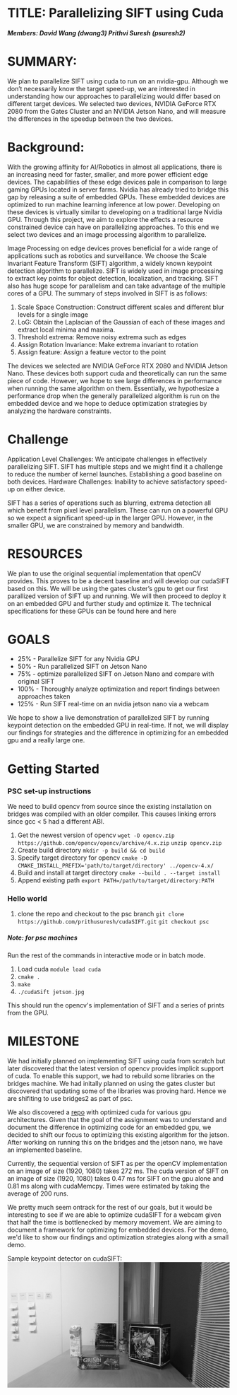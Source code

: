 # TITLE: Parallelizing SIFT using Cuda

##### Members: David Wang (dwang3) Prithvi Suresh (psuresh2)

# SUMMARY: 
We plan to parallelize SIFT using cuda to run on an nvidia-gpu. Although we don’t necessarily know the target speed-up, we are interested in understanding how our approaches to parallelizing would differ based on different target devices. We selected two devices, NVIDIA GeForce RTX 2080 from the Gates Cluster and an NVIDIA Jetson Nano, and will measure the differences in the speedup between the two devices.

# Background: 
With the growing affinity for AI/Robotics in almost all applications, there is an increasing need for faster, smaller, and more power efficient edge devices. The capabilities of these edge devices pale in comparison to large gaming GPUs located in server farms. Nvidia has already tried to bridge this gap by releasing a suite of embedded GPUs. These embedded devices are optimized to run machine learning inference at low power. Developing on these devices is virtually similar to developing on a traditional large Nvidia GPU. Through this project, we aim to explore the effects a resource constrained device can have on parallelizing approaches. To this end we select two devices and an image processing algorithm to parallelize.

Image Processing on edge devices proves beneficial for a wide range of applications such as robotics and surveillance. We choose the Scale Invariant Feature Transform (SIFT) algorithm, a widely known keypoint detection algorithm to parallelize. SIFT is widely used in image processing to extract key points for object detection, localization, and tracking. SIFT also has huge scope for parallelism and can take advantage of the multiple cores of a GPU. The summary of steps involved in SIFT is as follows: 
1. Scale Space Construction: Construct different scales and different blur levels for a single image 
2. LoG: Obtain the Laplacian of the Gaussian of each of these images and extract local minima and maxima. 
3. Threshold extrema: Remove noisy extrema such as edges 
4. Assign Rotation Invariance: Make extrema invariant to rotation 
5. Assign feature: Assign a feature vector to the point

The devices we selected are NVIDIA GeForce RTX 2080 and NVIDIA Jetson Nano. These devices both support cuda and theoretically can run the same piece of code. However, we hope to see large differences in performance when running the same algorithm on them. Essentially, we hypothesize a performance drop when the generally parallelized algorithm is run on the embedded device and we hope to deduce optimization strategies by analyzing the hardware constraints.

# Challenge
Application Level Challenges: We anticipate challenges in effectively parallelizing SIFT. SIFT has multiple steps and we might find it a challenge to reduce the number of kernel launches. Establishing a good baseline on both devices. Hardware Challenges: Inability to achieve satisfactory speed-up on either device.

SIFT has a series of operations such as blurring, extrema detection all which benefit from pixel level parallelism. These can run on a powerful GPU so we expect a significant speed-up in the larger GPU. However, in the smaller GPU, we are constrained by memory and bandwidth.

# RESOURCES
We plan to use the original sequential implementation that openCV provides. This proves to be a decent baseline and will develop our cudaSIFT based on this. We will be using the gates cluster’s gpu to get our first parallized version of SIFT up and running. We will then proceed to deploy it on an embedded GPU and further study and optimize it. The technical specifications for these GPUs can be found here and here 

# GOALS
- 25% - Parallelize SIFT for any Nvidia GPU 
- 50% - Run parallelized SIFT on Jetson Nano 
- 75% - optimize parallelized SIFT on Jetson Nano and compare with original SIFT 
- 100% - Thoroughly analyze optimization and report findings between approaches taken 
- 125% - Run SIFT real-time on an nvidia jetson nano via a webcam

We hope to show a live demonstration of parallelized SIFT by running keypoint detection on the embedded GPU in real-time. If not, we will display our findings for strategies and the difference in optimizing for an embedded gpu and a really large one.

# Getting Started 
### PSC set-up instructions
We need to build opencv from source since the existing installation on bridges was compiled with an older compiler. This causes linking errors since gcc < 5 had a different ABI.

1. Get the newest version of opencv
`wget -O opencv.zip https://github.com/opencv/opencv/archive/4.x.zip` 
`unzip opencv.zip`
2. Create build directory
`mkdir -p build && cd build`
3. Specify target directory for opencv
`cmake -D CMAKE_INSTALL_PREFIX='path/to/target/directory' ../opencv-4.x/`
4. Build and install at target directory
`cmake --build . --target install`
5. Append existing path
`export PATH=/path/to/target/directory:PATH`

### Hello world

1. clone the repo and checkout to the psc branch
`git clone https://github.com/prithusuresh/cudaSIFT.git`
`git checkout psc`

##### Note: for psc machines
Run the rest of the commands in interactive mode or in batch mode. 
1. Load cuda
`module load cuda`
2. `cmake .`
3.  `make`
4.  `./cudaSift jetson.jpg`

This should run the opencv's implementation of SIFT and a series of prints from the GPU.

# MILESTONE

We had initially planned on implementing SIFT using cuda from scratch but later discovered that the latest version of opencv provides implicit support of cuda. To enable this support, we had to rebuild some libraries on the bridges machine. We had initally planned on using the gates cluster but discovered that updating some of the libraries was proving hard. Hence we are shifiting to use bridges2 as part of psc. 

We also discovered a [repo](https://github.com/Celebrandil/CudaSift) with optimized cuda for various gpu architectures. Given that the goal of the assignment was to understand and document the difference in optimizing code for an embedded gpu, we decided to shift our focus to optimizing this existing algorithm for the jetson. After working on running this on the bridges and the jetson nano, we have an implemented baseline. 

Currently, the sequential version of SIFT as per the openCV implementation on an image of size (1920, 1080) takes 272 ms. The cuda version of SIFT on an image of size (1920, 1080) takes 0.47 ms for SIFT on the gpu alone and 0.81 ms along with cudaMemcpy. Times were estimated by taking the average of 200 runs. 

We pretty much seem ontrack for the rest of our goals, but it would be interesting to see if we are able to optimize cudaSIFT for a webcam given that half the time is bottlenecked by memory movement. We are aiming to document a framework for optimizing for embedded devices. For the demo, we'd like to show our findings and optimization strategies along with a small demo. 

Sample keypoint detector on cudaSIFT:
![](/imgs/image.png)


